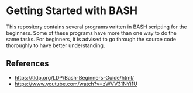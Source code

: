 # Getting Started with BASH
This repository contains several programs written in BASH scripting for the beginners. Some of these programs have more than one way to do the same tasks. For beginners, it is advised to go through the source code thoroughly to have better understanding. 

## References
- https://tldp.org/LDP/Bash-Beginners-Guide/html/
- https://www.youtube.com/watch?v=zWVV31NYi1U
